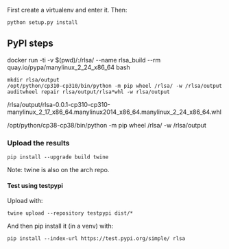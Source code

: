 
First create a virtualenv and enter it. Then:
```
python setup.py install
```

## PyPI steps


docker run -ti -v $(pwd)/:/rlsa/ --name rlsa_build --rm quay.io/pypa/manylinux_2_24_x86_64 bash
```
mkdir rlsa/output
/opt/python/cp310-cp310/bin/python -m pip wheel /rlsa/ -w /rlsa/output
auditwheel repair rlsa/output/rlsa*whl -w rlsa/output
```

/rlsa/output/rlsa-0.0.1-cp310-cp310-manylinux_2_17_x86_64.manylinux2014_x86_64.manylinux_2_24_x86_64.whl

/opt/python/cp38-cp38/bin/python -m pip wheel /rlsa/ -w /rlsa/output



### Upload the results
```
pip install --upgrade build twine
```
Note: twine is also on the arch repo.





#### Test using testpypi
Upload with:
```
twine upload --repository testpypi dist/*
```
And then pip install it (in a venv) with:
```
pip install --index-url https://test.pypi.org/simple/ rlsa
```
